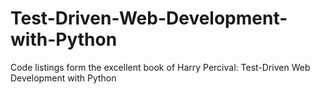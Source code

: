 Test-Driven-Web-Development-with-Python
=======================================

Code listings form the excellent book of Harry Percival: Test-Driven Web Development with Python
